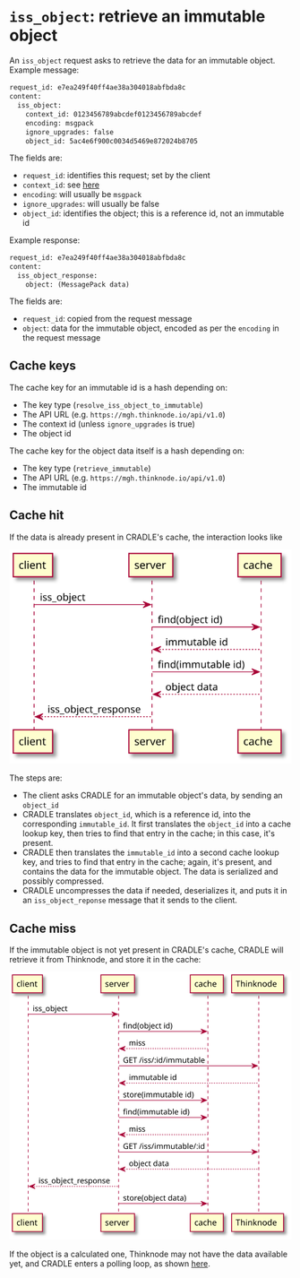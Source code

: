 # `iss_object`: retrieve an immutable object
An `iss_object` request asks to retrieve the data for an immutable object. Example message:

```
request_id: e7ea249f40ff4ae38a304018abfbda8c
content:
  iss_object:
    context_id: 0123456789abcdef0123456789abcdef
    encoding: msgpack
    ignore_upgrades: false
    object_id: 5ac4e6f900c0034d5469e872024b8705
```

The fields are:

* `request_id`: identifies this request; set by the client
* `context_id`: see [here](thinknode_data.md)
* `encoding`: will usually be `msgpack`
* `ignore_upgrades`: will usually be false
* `object_id`: identifies the object; this is a reference id, not an immutable id

Example response:

```
request_id: e7ea249f40ff4ae38a304018abfbda8c
content:
  iss_object_response:
    object: (MessagePack data)
```

The fields are:

* `request_id`: copied from the request message
* `object`: data for the immutable object, encoded as per the `encoding` in the request message


## Cache keys
The cache key for an immutable id is a hash depending on:

* The key type (`resolve_iss_object_to_immutable`)
* The API URL (e.g. `https://mgh.thinknode.io/api/v1.0`)
* The context id (unless `ignore_upgrades` is true)
* The object id

The cache key for the object data itself is a hash depending on:

* The key type (`retrieve_immutable`)
* The API URL (e.g. `https://mgh.thinknode.io/api/v1.0`)
* The immutable id


## Cache hit
If the data is already present in CRADLE's cache, the interaction looks like

![](843e4ad36618829773a0c5c9a1f82f541bd55b49.svg)

The steps are:

* The client asks CRADLE for an immutable object's data, by sending an `object_id`
* CRADLE translates `object_id`, which is a reference id, into the corresponding `immutable_id`.
  It first translates the `object_id` into a cache lookup key, then tries to find that entry in the cache;
  in this case, it's present.
* CRADLE then translates the `immutable_id` into a second cache lookup key, and tries to find that entry in the cache;
  again, it's present, and contains the data for the immutable object. The data is serialized and possibly compressed.
* CRADLE uncompresses the data if needed, deserializes it, and puts it in an `iss_object_reponse` message
  that it sends to the client.

## Cache miss
If the immutable object is not yet present in CRADLE's cache, CRADLE will retrieve it from Thinknode,
and store it in the cache:

![](50b62215aec0d5e784b33595bd03f42ddb68cfd8.svg)

If the object is a calculated one, Thinknode may not have the data available yet, and
CRADLE enters a polling loop, as shown [here](msg_post_calculation.md).
